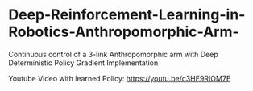 # Deep-Reinforcement-Learning-in-Robotics-Anthropomorphic-Arm-
Continuous control of a 3-link Anthropomorphic arm with Deep Deterministic Policy Gradient Implementation

Youtube Video with learned Policy: https://youtu.be/c3HE9RIOM7E
